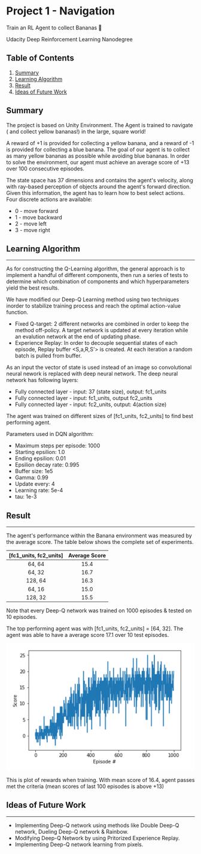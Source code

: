 Project 1 - Navigation
===

Train an RL Agent to collect Bananas :banana:

Udacity Deep Reinforcement Learning Nanodegree

## Table of Contents

1. [ Summary ](#sum)
2. [ Learning Algorithm ](#algo)
3. [ Result ](#res)
4. [ Ideas of Future Work ](#work)

<a name="sum"></a>
## Summary

The project is based on Unity Environment. The Agent is trained to navigate ( and collect yellow bananas!) in the large, square world!

A reward of +1 is provided for collecting a yellow banana, and a reward of -1 is provided for collecting a blue banana. The goal of our agent is to collect as many yellow bananas as possible while avoiding blue bananas. In order to solve the environment, our agent must achieve an average score of +13 over 100 consecutive episodes.

The state space has 37 dimensions and contains the agent's velocity, along with ray-based perception of objects around the agent's forward direction. Given this information, the agent has to learn how to best select actions. Four discrete actions are available:
- 0 - move forward
- 1 - move backward
- 2 - move left
- 3 - move right

<a name="algo"></a>
## Learning Algorithm
---

As for constructing the Q-Learning algorithm, the general approach is to implement a handful of different components, then run a series of tests to determine which combination of components and which hyperparameters yield the best results.

We have modified our Deep-Q Learning method using two techniques inorder to stabilize training process and reach the optimal action-value function.
- Fixed Q-target: 2 different networks are combined in order to keep the method off-policy. A target network is updated at every iteration while an evalution network at the end of updating phase.
- Experience Replay: In order to decouple sequential states of each episode, Replay buffer <S,a,R,S'> is created. At each iteration a random batch is pulled from buffer.

As an input the vector of state is used instead of an image so convolutional neural nework is replaced with deep neural network. The deep neural network has following layers:
- Fully connected layer - input: 37 (state size), output: fc1_units
- Fully connected layer - input: fc1_units, output fc2_units
- Fully connected layer - input: fc2_units, output: 4(action size)

The agent was trained on different sizes of [fc1_units, fc2_units] to find best performing agent.

Parameters used in DQN algorithm:
- Maximum steps per episode: 1000
- Starting epsilion: 1.0
- Ending epsilion: 0.01
- Epsilion decay rate: 0.995
- Buffer size: 1e5
- Gamma: 0.99
- Update every: 4
- Learning rate: 5e-4
- tau: 1e-3

<a name="res"></a>
## Result
---

The agent's performance within the Banana environment was measured by the average score. The table below shows the complete set of experiments.

| [fc1_units, fc2_units] | Average Score |
| :---: | :---: |
| 64, 64 | 15.4 |
| 64, 32 | 16.7 |
| 128, 64 | 16.3 |
| 64, 16 | 15.0 |
| 128, 32 | 15.5 |

Note that every Deep-Q network was trained on 1000 episodes & tested on 10 episodes.

The top performing agent was with [fc1_units, fc2_units] = [64, 32]. The agent was able to have a average score 17.1 over 10 test episodes.

![](https://raw.githubusercontent.com/Ansheel9/P1-Navigation-DeepRL/master/Plot.PNG)

This is plot of rewards when training. With mean score of 16.4, agent passes met the criteria (mean scores of last 100 episodes is above +13)

<a name="work"></a>
## Ideas of Future Work
---

- Implementing Deep-Q network using methods like Double Deep-Q network, Dueling Deep-Q network & Rainbow.
- Modifying Deep-Q Network by using Pritorized Experience Replay.
- Implementing Deep-Q network learning from pixels.